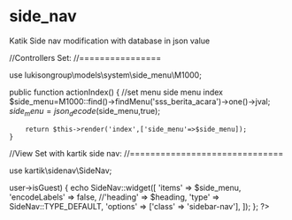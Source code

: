# side_nav
Katik Side nav modification with database in json value

//Controllers Set:
//================

use lukisongroup\models\system\side_menu\M1000;


public function actionIndex()
    {
        //set menu side menu index
        $side_menu=M1000::find()->findMenu('sss_berita_acara')->one()->jval;
        $side_menu=json_decode($side_menu,true);

        return $this->render('index',['side_menu'=>$side_menu]);
    }


//View Set with kartik side nav:
//==============================

use kartik\sidenav\SideNav;

<aside class="main-sidebar">
        <?php
        if (!Yii::$app->user->isGuest) {
            echo SideNav::widget([
                'items' => $side_menu,
                'encodeLabels' => false,
                //'heading' => $heading,
                'type' => SideNav::TYPE_DEFAULT,
                'options' => ['class' => 'sidebar-nav'],
            ]);
        };
        ?>
</aside>

